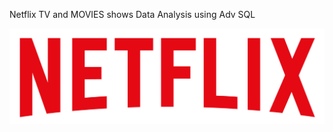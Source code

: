 Netflix TV and MOVIES shows Data Analysis using Adv SQL

![Netflix_logo](https://github.com/Aayushkp69/Netflix-_SQL-_PROJECT/blob/main/logo.png)
